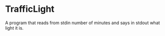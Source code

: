 # TrafficLight
A program that reads from stdin number of minutes and says in stdout what light it is.
